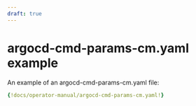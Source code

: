 ```yaml
---
draft: true
---
```


# argocd-cmd-params-cm.yaml example

An example of an argocd-cmd-params-cm.yaml file:

```yaml
{!docs/operator-manual/argocd-cmd-params-cm.yaml!}
```
